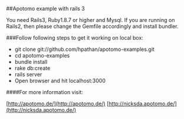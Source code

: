 ##Apotomo example with rails 3

You need Rails3, Ruby1.8.7 or higher and Mysql. If you are running on Rails2, then please change the Gemfile accordingly and install bundler.

###Follow following steps to get it working on local box:

* git clone git://github.com/hpathan/apotomo-examples.git
* cd apotomo-examples
* bundle install
* rake db:create
* rails server
* Open browser and hit localhost:3000

####For more information visit:

[http://apotomo.de/](http://apotomo.de/)
[http://nicksda.apotomo.de/](http://nicksda.apotomo.de/)
